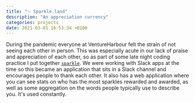 ```yaml
---
title: "✨ Sparkle.land"
description: "An appreciation currency"
categories: projects
date: 2021-03-01 16:53:34 +0100
---
```


During the pandemic everyone at VentureHarbour felt the strain of not seeing each other in person. This was especially acute in our lack of praise and appreciation of each other, so as part of some late night coding practice I put together [`sparkle`](https://sparkle.land). We were working with Slack apps at the time so this became an application that sits in a Slack channel and encourages people to thank each other. It also has a web application where you can see stats on who has the most sparkles rewarded and awarded, as well as some aggregation on the words people typically use to describe you. It's used constantly.
